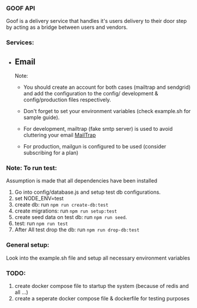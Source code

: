 ### **GOOF API**
Goof is a delivery service that handles it's users delivery to their door step by acting as a bridge between users and vendors.

### Services:
 - ## Email
    Note: 
      - You should create an account for both cases (mailtrap and sendgrid) and add the configuration to the config/ development & config/production files respectively.
      - Don't forget to set your environment variables (check example.sh for sample guide).

    - For development, mailtrap (fake smtp server) is used to avoid cluttering your email [MailTrap](https://mailtrap.io)
    - For production, mailgun is configured to be used (consider subscribing for a plan)


### Note: To run test:

Assumption is made that all dependencies have been installed

1. Go into config/database.js and setup test db configurations.
2. set NODE_ENV=test
3. create db: run `npm run create-db:test`
4. create migrations: run `npm run setup:test`
5. create seed data on test db: run `npm run seed`.
6. test: run `npm run test`
7. After All test drop the db: run `npm run drop-db:test`

### General setup:
 Look into the example.sh file and setup all necessary environment variables

### TODO:
1. create docker compose file to startup the system (because of redis and all ...)
2. create a seperate docker compose file & dockerfile for testing purposes
 